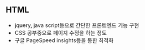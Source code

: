 ## HTML

- jquery, java script등으로 간단한 프론트엔드 기능 구현
- CSS 공부중으로 페이지 수정을 하는 정도
- 구글 PageSpeed insights등을 통한 최적화